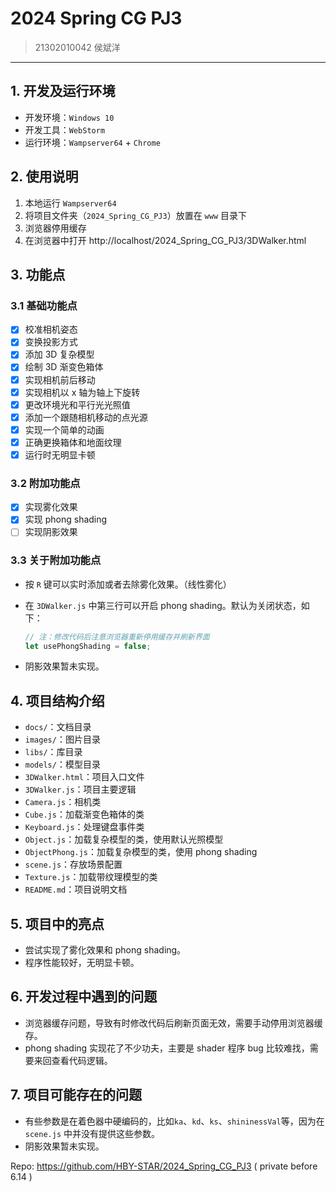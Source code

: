 # 2024 Spring CG PJ3

> 21302010042 
> 侯斌洋

---

## 1. 开发及运行环境

* 开发环境：`Windows 10`
* 开发工具：`WebStorm`
* 运行环境：`Wampserver64` + `Chrome`

## 2. 使用说明

1. 本地运行 `Wampserver64`
2. 将项目文件夹（`2024_Spring_CG_PJ3`）放置在 `www` 目录下
3. 浏览器停用缓存
4. 在浏览器中打开 http://localhost/2024_Spring_CG_PJ3/3DWalker.html

## 3. 功能点

### 3.1 基础功能点

- [x] 校准相机姿态
- [x] 变换投影方式
- [x] 添加 3D 复杂模型
- [x] 绘制 3D 渐变色箱体
- [x] 实现相机前后移动
- [x] 实现相机以 x 轴为轴上下旋转
- [x] 更改环境光和平行光光照值
- [x] 添加一个跟随相机移动的点光源
- [x] 实现一个简单的动画
- [x] 正确更换箱体和地面纹理
- [x] 运行时无明显卡顿

### 3.2 附加功能点

- [x] 实现雾化效果
- [x] 实现 phong shading
- [ ] 实现阴影效果

### 3.3 关于附加功能点

* 按 `R` 键可以实时添加或者去除雾化效果。（线性雾化）

* 在 `3DWalker.js` 中第三行可以开启 phong shading。默认为关闭状态，如下：

    ```js
    // 注：修改代码后注意浏览器重新停用缓存并刷新界面
    let usePhongShading = false;
    ```

* 阴影效果暂未实现。

## 4. 项目结构介绍

* `docs/`：文档目录
* `images/`：图片目录
* `libs/`：库目录
* `models/`：模型目录
* `3DWalker.html`：项目入口文件
* `3DWalker.js`：项目主要逻辑
* `Camera.js`：相机类
* `Cube.js`：加载渐变色箱体的类
* `Keyboard.js`：处理键盘事件类
* `Object.js`：加载复杂模型的类，使用默认光照模型
* `ObjectPhong.js`：加载复杂模型的类，使用 phong shading
* `scene.js`：存放场景配置
* `Texture.js`：加载带纹理模型的类
* `README.md`：项目说明文档

## 5. 项目中的亮点

* 尝试实现了雾化效果和 phong shading。
* 程序性能较好，无明显卡顿。

## 6. 开发过程中遇到的问题

* 浏览器缓存问题，导致有时修改代码后刷新页面无效，需要手动停用浏览器缓存。
* phong shading 实现花了不少功夫，主要是 shader 程序 bug 比较难找，需要来回查看代码逻辑。

## 7. 项目可能存在的问题

* 有些参数是在着色器中硬编码的，比如`ka`、`kd`、`ks`、`shininessVal`等，因为在 `scene.js` 中并没有提供这些参数。
* 阴影效果暂未实现。



Repo: https://github.com/HBY-STAR/2024_Spring_CG_PJ3  ( private before 6.14 )
